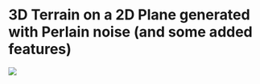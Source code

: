 # 3D Terrain on a 2D Plane generated with Perlain noise (and some added features)  
![](Gif-2019-26-30-18-26-31.gif)  
